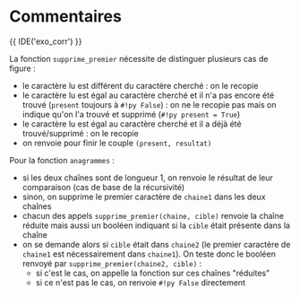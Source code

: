 # Commentaires

{{ IDE('exo_corr') }}

La fonction `supprime_premier` nécessite de distinguer plusieurs cas de figure :

* le caractère lu est différent du caractère cherché : on le recopie
* le caractère lu est égal au caractère cherché et il n'a pas encore été trouvé (`present` toujours à `#!py False`) : on ne le recopie pas mais on indique qu'on l'a trouvé et supprimé (`#!py present = True`)
* le caractère lu est égal au caractère cherché et il a déjà été trouvé/supprimé : on le recopie
* on renvoie pour finir le couple `(present, resultat)`


Pour la fonction `anagrammes` :

* si les deux chaînes sont de longueur 1, on renvoie le résultat de leur comparaison (cas de base de la récursivité)
* sinon, on supprime le premier caractère de `chaine1` dans les deux chaînes
* chacun des appels `supprime_premier(chaine, cible)` renvoie la chaîne réduite mais aussi un booléen indiquant si la `cible` était présente dans la chaîne
* on se demande alors si `cible` était dans `chaine2` (le premier caractère de `chaine1` est nécessairement dans `chaine1`). On teste
donc le booléen renvoyé par `supprime_premier(chaine2, cible)` :
    * si c'est le cas, on appelle la fonction sur ces chaînes "réduites"
    * si ce n'est pas le cas, on renvoie `#!py False` directement